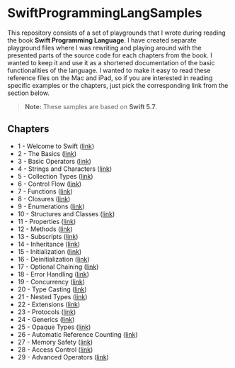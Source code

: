 

# SwiftProgrammingLangSamples

This repository consists of a set of playgrounds that I wrote during reading the book **Swift Programming Language**. I have created separate playground files where I was rewriting and playing around with the presented parts of the source code for each chapters from the book. I wanted to keep it and use it as a shortened documentation of the basic functionalities of the language. I wanted to make it easy to read these reference files on the Mac and iPad, so if you are interested in reading specific examples or the chapters, just pick the corresponding link from the section below.

> **Note:** These samples are based on **Swift 5.7**.


## Chapters

- 1  - Welcome to Swift ([link](https://github.com/admchm/SwiftProgrammingLangSamples/blob/main/SwiftProgrammingLangSamples/1_Welcome_to_Swift.playground/Contents.swift))
- 2  - The Basics ([link](https://github.com/admchm/SwiftProgrammingLangSamples/blob/main/SwiftProgrammingLangSamples/2_The_Basics.playground/Contents.swift))
- 3  - Basic Operators ([link](https://github.com/admchm/SwiftProgrammingLangSamples/blob/main/SwiftProgrammingLangSamples/3_Basic_Operators.playground/Contents.swift))
- 4  - Strings and Characters ([link](https://github.com/admchm/SwiftProgrammingLangSamples/blob/main/SwiftProgrammingLangSamples/4_Strings_and_characters.playground/Contents.swift))
- 5  - Collection Types ([link](https://github.com/admchm/SwiftProgrammingLangSamples/blob/main/SwiftProgrammingLangSamples/5_Collection_Types.playground/Contents.swift))
- 6  - Control Flow ([link](https://github.com/admchm/SwiftProgrammingLangSamples/blob/main/SwiftProgrammingLangSamples/6_Control_flow.playground/Contents.swift))
- 7  - Functions ([link](https://github.com/admchm/SwiftProgrammingLangSamples/blob/main/SwiftProgrammingLangSamples/7_Functions.playground/Contents.swift))
- 8  - Closures ([link](https://github.com/admchm/SwiftProgrammingLangSamples/blob/main/SwiftProgrammingLangSamples/8_Closures.playground/Contents.swift))
- 9  - Enumerations ([link](https://github.com/admchm/SwiftProgrammingLangSamples/blob/main/SwiftProgrammingLangSamples/9_Enumerations.playground/Contents.swift))
- 10 - Structures and Classes ([link](https://github.com/admchm/SwiftProgrammingLangSamples/blob/main/SwiftProgrammingLangSamples/10_Structures_and_Classes.playground/Contents.swift))
- 11 - Properties ([link](https://github.com/admchm/SwiftProgrammingLangSamples/blob/main/SwiftProgrammingLangSamples/11_Properties.playground/Contents.swift))
- 12 - Methods ([link](https://github.com/admchm/SwiftProgrammingLangSamples/blob/main/SwiftProgrammingLangSamples/12_Methods.playground/Contents.swift))
- 13 - Subscripts ([link](https://github.com/admchm/SwiftProgrammingLangSamples/blob/main/SwiftProgrammingLangSamples/13_Subscripts.playground/Contents.swift))
- 14 - Inheritance ([link](https://github.com/admchm/SwiftProgrammingLangSamples/blob/main/SwiftProgrammingLangSamples/14_Inheritance.playground/Contents.swift))
- 15 - Initialization ([link](https://github.com/admchm/SwiftProgrammingLangSamples/blob/main/SwiftProgrammingLangSamples/15_Initialization.playground/Contents.swift))
- 16 - Deinitialization ([link](https://github.com/admchm/SwiftProgrammingLangSamples/blob/main/SwiftProgrammingLangSamples/16_Deinitialization.playground/Contents.swift))
- 17 - Optional Chaining ([link](https://github.com/admchm/SwiftProgrammingLangSamples/blob/main/SwiftProgrammingLangSamples/17_Optional_chaining.playground/Contents.swift))
- 18 - Error Handling ([link](https://github.com/admchm/SwiftProgrammingLangSamples/blob/main/SwiftProgrammingLangSamples/18_Error_handling.playground/Contents.swift))
- 19 - Concurrency ([link](https://github.com/admchm/SwiftProgrammingLangSamples/blob/main/SwiftProgrammingLangSamples/19_Concurrency.playground/Contents.swift))
- 20 - Type Casting ([link](https://github.com/admchm/SwiftProgrammingLangSamples/blob/main/SwiftProgrammingLangSamples/20_Type_Casting.playground/Contents.swift))
- 21 - Nested Types ([link](https://github.com/admchm/SwiftProgrammingLangSamples/blob/main/SwiftProgrammingLangSamples/21_Nested_types.playground/Contents.swift))
- 22 - Extensions ([link](https://github.com/admchm/SwiftProgrammingLangSamples/blob/main/SwiftProgrammingLangSamples/22_Extensions.playground/Contents.swift))
- 23 - Protocols ([link](https://github.com/admchm/SwiftProgrammingLangSamples/blob/main/SwiftProgrammingLangSamples/23_Protocols.playground/Contents.swift))
- 24 - Generics ([link](https://github.com/admchm/SwiftProgrammingLangSamples/blob/main/SwiftProgrammingLangSamples/24_Generics.playground/Contents.swift))
- 25 - Opaque Types ([link](https://github.com/admchm/SwiftProgrammingLangSamples/blob/main/SwiftProgrammingLangSamples/25_Opaque_Types.playground/Contents.swift))
- 26 - Automatic Reference Counting ([link](https://github.com/admchm/SwiftProgrammingLangSamples/blob/main/SwiftProgrammingLangSamples/26_Automatic_Reference_Counting.playground/Contents.swift))
- 27 - Memory Safety ([link](https://github.com/admchm/SwiftProgrammingLangSamples/blob/main/SwiftProgrammingLangSamples/27_Memory_Safety.playground/Contents.swift))
- 28 - Access Control ([link](https://github.com/admchm/SwiftProgrammingLangSamples/blob/main/SwiftProgrammingLangSamples/28_Access_control.playground/Contents.swift))
- 29 - Advanced Operators ([link](https://github.com/admchm/SwiftProgrammingLangSamples/blob/main/SwiftProgrammingLangSamples/29_Advanced_Operators.playground/Contents.swift))
